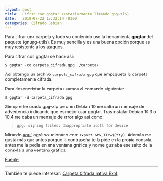 ```yaml
---
layout: post
title:  Cifrar con gpgtar (anteriormente llamado gpg-zip)
date:   2019-07-22 15:32:14 -0300
categories: Cifrado Debian
---
```


Para cifrar una carpeta y todo su contenido uso la herramienta **gpgtar** del paquete (gnupg-utils). Es muy sencilla y es una buena opción porque es muy resistente a los ataques.

Para cifrar con gpgtar se hace así:

`$ gpgtar -co carpeta_cifrada.gpg ./carpeta/`

Así obtengo un archivo `carpeta_cifrada.gpg` que empaqueta la carpeta completamente cifrada.

Para desencriptar la carpeta usamos el comando siguiente:

`$ gpgtar -d carpeta_cifrada.gpg`

Siempre he usado gpg-zip pero en Debian 10 me salta un mensaje de advertencia indicando que es mejor usar gpgtar.
Tras instalar Debian 10.3 o 10.4 me daba un mensaje de error algo así como:
>`gpg: signing failed: Inappropriate ioctl for device`

Mirando [aquí](https://github.com/keybase/keybase-issues/issues/2798) logré solucionarlo con: `export GPG_TTY=$(tty)`. Además me gusta más que antes porque la contraseña te la pide en la propia consola, antes me la pedía en una ventana gráfica y no me gustaba ese salto de la consola a una ventana gráfica.

[Fuente](http://www.taringa.net/posts/linux/18019134/Como-encriptar-carpetas-en-Linux-con-GPG.html)

___

También te puede interesar: [Carpeta Cifrada nativa Ext4](https://witopea.github.io/carpeta-cifrada-nativa-ext4/)